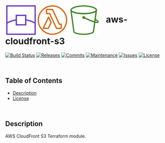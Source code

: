 # <img align="center" src="img/cf.svg"><img align="center" src="img/lambda.svg"><img align="center" src="img/s3.svg">&nbsp;&nbsp; aws-cloudfront-s3 &nbsp;&nbsp;
[![Build Status](https://img.shields.io/travis/com/ArtiomL/aws-cloudfront-s3/develop.svg)](https://travis-ci.com/ArtiomL/aws-cloudfront-s3)
[![Releases](https://img.shields.io/github/release/ArtiomL/aws-cloudfront-s3.svg)](https://github.com/ArtiomL/aws-cloudfront-s3/releases)
[![Commits](https://img.shields.io/github/commits-since/ArtiomL/aws-cloudfront-s3/latest.svg?label=commits%20since)](https://github.com/ArtiomL/aws-cloudfront-s3/commits/master)
[![Maintenance](https://img.shields.io/maintenance/yes/2019.svg)](https://github.com/ArtiomL/aws-cloudfront-s3/graphs/code-frequency)
[![Issues](https://img.shields.io/github/issues/ArtiomL/aws-cloudfront-s3.svg)](https://github.com/ArtiomL/aws-cloudfront-s3/issues)
[![License](https://img.shields.io/badge/license-MIT-blue.svg)](/LICENSE)

&nbsp;&nbsp;

## Table of Contents
- [Description](#description)
- [License](LICENSE)

&nbsp;&nbsp;

## Description

AWS CloudFront S3 Terraform module.
